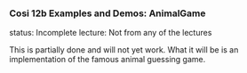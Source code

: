 ### Cosi 12b Examples and Demos: AnimalGame

status: Incomplete
lecture: Not from any of the lectures

This is partially done and will not yet work. What it will be is an implementation of the famous animal guessing game.